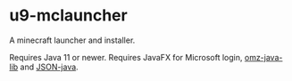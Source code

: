# u9-mclauncher

A minecraft launcher and installer.

Requires Java 11 or newer. Requires JavaFX for Microsoft login, [omz-java-lib](https://git.omegazero.org/omz-infrastructure/omz-java-lib) and [JSON-java](https://github.com/stleary/JSON-java).

